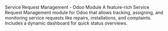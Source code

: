 Service Request Management - Odoo Module
A feature-rich Service Request Management module for Odoo that allows tracking, assigning, and monitoring service requests like repairs, installations, and complaints. Includes a dynamic dashboard for quick status overviews.
